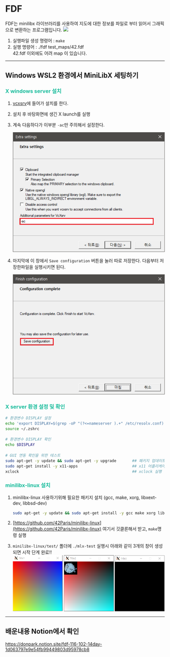 # FDF
FDF는 minilibx 라이브러리를 사용하여 지도에 대한 정보를 파일로 부터 읽어서 그래픽으로 변환하는 프로그램입니다.
    ![](readme-image/map.gif)


1. 실행파일 생성 명령어 : `make`
2. 실행 명령어 : ./fdf test_maps/42.fdf  
    42.fdf 이외에도 어려 map 이 있습니다.

---

##  Windows WSL2 환경에서 MiniLibX 세팅하기

<h3 style="color:#1ABC9C">X windows server 설치</h3>

1. [vcxsrv](https://sourceforge.net/projects/vcxsrv/)에 들어가 설치를 한다.
2. 설치 후 바탕화면에 생긴 X launch를 실행
3. 계속 다음하다가 이부분 `-ac`만 주의해서 설정한다.
    
    ![](readme-image/vcxsrv1.png)
    
4. 마지막에 이 창에서 `Save configuration` 버튼을 눌러 따로 저장한다. 
다음부터 저장한파일을 실행시키면 된다.
    
    ![](readme-image/vcxsrv2.png)

<h3 style="color:#1ABC9C">X server 환경 설정 및 확인</h3>


```bash
# 환경변수 DISPLAY 설정
echo 'export DISPLAY=$(grep -oP "(?<=nameserver ).+" /etc/resolv.conf):0' >> ~/.zshrc
source ~/.zshrc

# 환경변수 DISPLAY 확인
echo $DISPLAY

# GUI 연동 확인을 위한 테스트
sudo apt-get -y update && sudo apt-get -y upgrade       ## 패키지 업데이트 및 업그레이드
sudo apt-get install -y x11-apps                        ## x11 어플리케이션 설치
xclock                                                  ## xclock 실행
```

<h3 style="color:#1ABC9C ">minilibx-linux 설치</h3>

1. minilibx-linux 사용하기위해 필요한 패키지 설치 (gcc, make, xorg, libxext-dev, libbsd-dev)
    ```bash
    sudo apt-get -y update && sudo apt-get install -y gcc make xorg libxext-dev libbsd-dev
    ```

2. [https://github.com/42Paris/minilibx-linux](https://github.com/42Paris/minilibx-linux) 여기서 깃클론해서 받고, `make`명령 실행

3. `minilibx-linux/test/` 폴더에 `./mlx-test` 실행시 아래와 같이 3개의 창이 생성되면 시작 단계 완료!!
    ![](readme-image/mlx-test.png)

---
## 배운내용 Notion에서 확인
https://donpark.notion.site/fdf-116-102-14day-1d063797e9e54fb99449803d95978cb8
